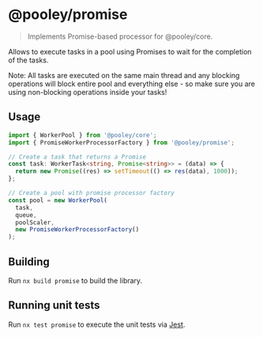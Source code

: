 # @pooley/promise

> Implements Promise-based processor for @pooley/core.

Allows to execute tasks in a pool using Promises to wait for the completion of the tasks.

Note: All tasks are executed on the same main thread and any blocking operations will block entire pool and everything else - so make sure you are using non-blocking operations inside your tasks!

## Usage

```ts
import { WorkerPool } from '@pooley/core';
import { PromiseWorkerProcessorFactory } from '@pooley/promise';

// Create a task that returns a Promise
const task: WorkerTask<string, Promise<string>> = (data) => {
  return new Promise((res) => setTimeout(() => res(data), 1000));
};

// Create a pool with promise processor factory
const pool = new WorkerPool(
  task,
  queue,
  poolScaler,
  new PromiseWorkerProcessorFactory()
);
```

## Building

Run `nx build promise` to build the library.

## Running unit tests

Run `nx test promise` to execute the unit tests via [Jest](https://jestjs.io).
